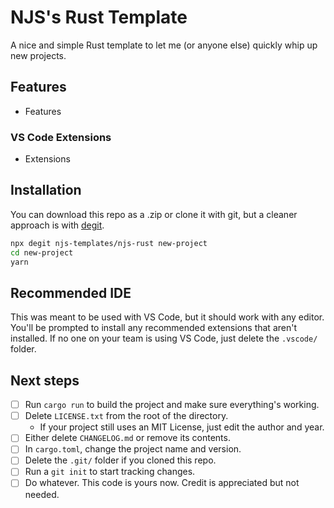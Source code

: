 # NJS's Rust Template

A nice and simple Rust template to let me (or anyone else) quickly whip up new projects.

## Features

- Features

### VS Code Extensions

- Extensions

## Installation

You can download this repo as a .zip or clone it with git,
but a cleaner approach is with [degit](https://github.com/Rich-Harris/degit).

```bash
npx degit njs-templates/njs-rust new-project
cd new-project
yarn
```

## Recommended IDE

This was meant to be used with VS Code, but it should work with any editor.
You'll be prompted to install any recommended extensions that aren't installed.
If no one on your team is using VS Code, just delete the `.vscode/` folder.

## Next steps

- [ ] Run `cargo run` to build the project and make sure everything's working.
- [ ] Delete `LICENSE.txt` from the root of the directory.
  - If your project still uses an MIT License, just edit the author and year.
- [ ] Either delete `CHANGELOG.md` or remove its contents.
- [ ] In `cargo.toml`, change the project name and version.
- [ ] Delete the `.git/` folder if you cloned this repo.
- [ ] Run a `git init` to start tracking changes.
- [ ] Do whatever. This code is yours now. Credit is appreciated but not needed.
